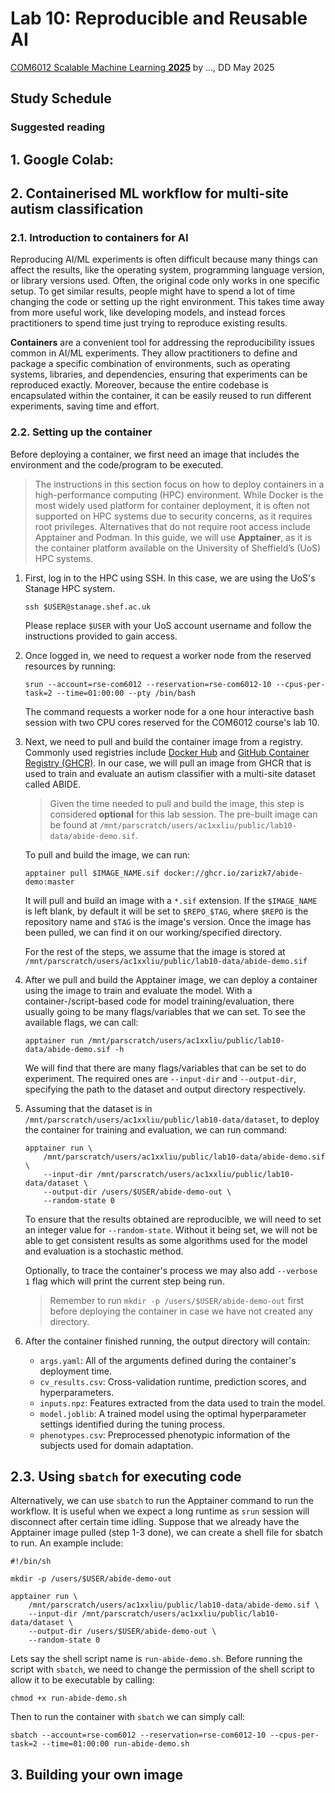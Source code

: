 # Lab 10: Reproducible and Reusable AI

[COM6012 Scalable Machine Learning **2025**](https://github.com/COM6012/ScalableML) by ..., DD May 2025

## Study Schedule

### Suggested reading

## 1. Google Colab: 

## 2. Containerised ML workflow for multi-site autism classification

### 2.1. Introduction to containers for AI

Reproducing AI/ML experiments is often difficult because many things can affect the results, like the operating system, programming language version, or library versions used. Often, the original code only works in one specific setup. To get similar results, people might have to spend a lot of time changing the code or setting up the right environment. This takes time away from more useful work, like developing models, and instead forces practitioners to spend time just trying to reproduce existing results.

**Containers** are a convenient tool for addressing the reproducibility issues common in AI/ML experiments. They allow practitioners to define and package a specific combination of environments, such as operating systems, libraries, and dependencies, ensuring that experiments can be reproduced exactly. Moreover, because the entire codebase is encapsulated within the container, it can be easily reused to run different experiments, saving time and effort.

### 2.2. Setting up the container

Before deploying a container, we first need an image that includes the environment and the code/program to be executed. 

> The instructions in this section focus on how to deploy containers in a high-performance computing (HPC) environment. While Docker is the most widely used platform for container deployment, it is often not supported on HPC systems due to security concerns, as it requires root privileges. Alternatives that do not require root access include Apptainer and Podman. In this guide, we will use **Apptainer**, as it is the container platform available on the University of Sheffield’s (UoS) HPC systems.

1. First, log in to the HPC using SSH. In this case, we are using the UoS's Stanage HPC system.
    ```
    ssh $USER@stanage.shef.ac.uk
    ```
    Please replace `$USER` with your UoS account username and follow the instructions provided to gain access.

2. Once logged in, we need to request a worker node from the reserved resources by running:
    ```
    srun --account=rse-com6012 --reservation=rse-com6012-10 --cpus-per-task=2 --time=01:00:00 --pty /bin/bash
    ```
    The command requests a worker node for a one hour interactive bash session with two CPU cores reserved for the COM6012 course's lab 10.

3. Next, we need to pull and build the container image from a registry. Commonly used registries include [Docker Hub](https://hub.docker.com) and [GitHub Container Registry (GHCR)](https://ghcr.io). In our case, we will pull an image from GHCR that is used to train and evaluate an autism classifier with a multi-site dataset called ABIDE.
   > Given the time needed to pull and build the image, this step is considered **optional** for this lab session. The pre-built image can be found at `/mnt/parscratch/users/ac1xxliu/public/lab10-data/abide-demo.sif`.

    To pull and build the image, we can run:
    ```
    apptainer pull $IMAGE_NAME.sif docker://ghcr.io/zarizk7/abide-demo:master
    ```
    It will pull and build an image with a `*.sif` extension. If the `$IMAGE_NAME` is left blank, by default it will be set to `$REPO_$TAG`, where `$REPO` is the repository name and `$TAG` is the image's version. Once the image has been pulled, we can find it on our working/specified directory.
    
    For the rest of the steps, we assume that the image is stored at `/mnt/parscratch/users/ac1xxliu/public/lab10-data/abide-demo.sif`

4. After we pull and build the Apptainer image, we can deploy a container using the image to train and evaluate the model. With a container-/script-based code for model training/evaluation, there usually going to be many flags/variables that we can set. To see the available flags, we can call:
   ```
   apptainer run /mnt/parscratch/users/ac1xxliu/public/lab10-data/abide-demo.sif -h
   ```
   We will find that there are many flags/variables that can be set to do experiment. The required ones are `--input-dir` and `--output-dir`, specifying the path to the dataset and output directory respectively.

5.  Assuming that the dataset is in `/mnt/parscratch/users/ac1xxliu/public/lab10-data/dataset`, to deploy the container for training and evaluation, we can run command:
    ```
    apptainer run \
        /mnt/parscratch/users/ac1xxliu/public/lab10-data/abide-demo.sif \
        --input-dir /mnt/parscratch/users/ac1xxliu/public/lab10-data/dataset \
        --output-dir /users/$USER/abide-demo-out \
        --random-state 0
    ```
    To ensure that the results obtained are reproducible, we will need to set an integer value for `--random-state`. Without it being set, we will not be able to get consistent results as some algorithms used for the model and evaluation is a stochastic method.

    Optionally, to trace the container's process we may also add `--verbose 1` flag which will print the current step being run.

    > Remember to run `mkdir -p /users/$USER/abide-demo-out` first before deploying the container in case we have not created any directory. 

6. After the container finished running, the output directory will contain:
   - `args.yaml`: All of the arguments defined during the container's deployment time.
   - `cv_results.csv`: Cross-validation runtime, prediction scores, and hyperparameters.
   - `inputs.npz`: Features extracted from the data used to train the model.
   - `model.joblib`: A trained model using the optimal hyperparameter settings identified during the tuning process.
   - `phenotypes.csv`: Preprocessed phenotypic information of the subjects used for domain adaptation.
  
## 2.3. Using `sbatch` for executing code

Alternatively, we can use `sbatch` to run the Apptainer command to run the workflow. It is useful when we expect a long runtime as `srun` session will disconnect after certain time idling. Suppose that we already have the Apptainer image pulled (step 1-3 done), we can create a shell file for sbatch to run. An example include:

```
#!/bin/sh

mkdir -p /users/$USER/abide-demo-out

apptainer run \
    /mnt/parscratch/users/ac1xxliu/public/lab10-data/abide-demo.sif \
    --input-dir /mnt/parscratch/users/ac1xxliu/public/lab10-data/dataset \
    --output-dir /users/$USER/abide-demo-out \
    --random-state 0
```

Lets say the shell script name is `run-abide-demo.sh`. Before running the script with `sbatch`, we need to change the permission of the shell script to allow it to be executable by calling:

```
chmod +x run-abide-demo.sh
```


Then to run the container with `sbatch` we can simply call:
```
sbatch --account=rse-com6012 --reservation=rse-com6012-10 --cpus-per-task=2 --time=01:00:00 run-abide-demo.sh
```

## 3. Building your own image